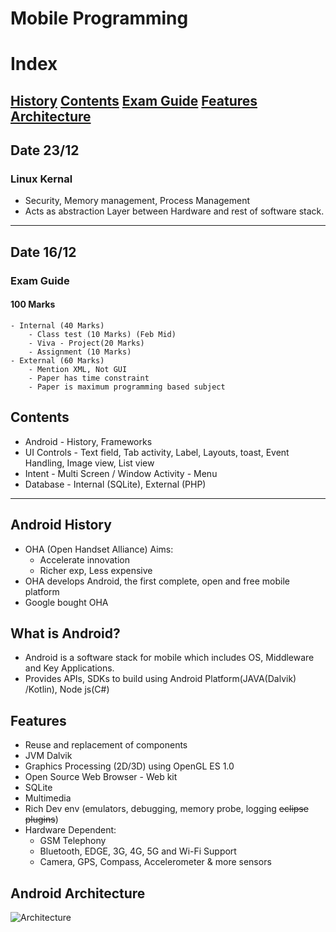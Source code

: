 # Mobile Programming
# Index
[History](#android-history) [Contents](#contents) [Exam Guide](#exam-guide) [Features](#features) [Architecture](#android-architecture)
----------

## Date 23/12
### Linux Kernal
- Security, Memory management, Process Management
- Acts as abstraction Layer between Hardware and rest of software stack.



----------
## Date 16/12

### Exam Guide
#### 100 Marks
    - Internal (40 Marks)
        - Class test (10 Marks) (Feb Mid)
        - Viva - Project(20 Marks)
        - Assignment (10 Marks)
    - External (60 Marks)
        - Mention XML, Not GUI
        - Paper has time constraint
        - Paper is maximum programming based subject



## Contents
- Android - History, Frameworks
- UI Controls - Text field, Tab activity, Label, Layouts, toast, Event Handling, Image view, List view
- Intent - Multi Screen / Window Activity - Menu
- Database - Internal (SQLite), External (PHP)
----------


## Android History
- OHA (Open Handset Alliance) Aims:
    - Accelerate innovation
    - Richer exp, Less expensive
- OHA develops Android, the first complete, open and free mobile platform
- Google bought OHA


## What is Android?
- Android is a software stack for mobile which includes OS, Middleware and Key Applications.
- Provides APIs, SDKs to build using Android Platform(JAVA(Dalvik) /Kotlin), Node js(C#)  

## Features
- Reuse and replacement of components
- JVM Dalvik
- Graphics Processing (2D/3D) using OpenGL ES 1.0
- Open Source Web Browser - Web kit
- SQLite
- Multimedia
- Rich Dev env (emulators, debugging, memory probe, logging ~~eclipse plugins~~) 
- Hardware Dependent:
    - GSM Telephony
    - Bluetooth, EDGE, 3G, 4G, 5G and Wi-Fi Support
    - Camera, GPS, Compass, Accelerometer & more sensors

## Android Architecture

![Architecture](https://elinux.org/images/c/c2/Android-system-architecture.jpg)



